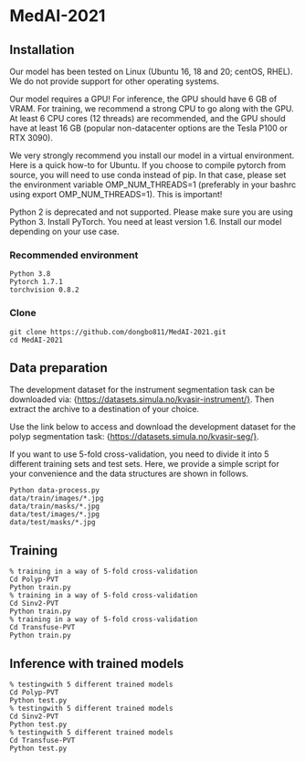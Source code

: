 # MedAI-2021

## Installation
Our model has been tested on Linux (Ubuntu 16, 18 and 20; centOS, RHEL). We do not provide support for other operating systems.

Our model requires a GPU! For inference, the GPU should have 6 GB of VRAM. For training, we recommend a strong CPU to go along with the GPU. At least 6 CPU cores (12 threads) are recommended, and the GPU should have at least 16 GB (popular non-datacenter options are the Tesla P100  or RTX 3090). 

We very strongly recommend you install our model in a virtual environment. Here is a quick how-to for Ubuntu. If you choose to compile pytorch from source, you will need to use conda instead of pip. In that case, please set the environment variable OMP\_NUM\_THREADS=1 (preferably in your bashrc using export OMP\_NUM\_THREADS=1). This is important!

Python 2 is deprecated and not supported. Please make sure you are using Python 3. Install PyTorch. You need at least version 1.6. Install our model depending on your use case.

### Recommended environment
```
Python 3.8
Pytorch 1.7.1
torchvision 0.8.2
```

### Clone
```
git clone https://github.com/dongbo811/MedAI-2021.git
cd MedAI-2021
```

## Data preparation
The development dataset for the instrument segmentation task can be downloaded via: {https://datasets.simula.no/kvasir-instrument/}. Then extract the archive to a destination of your choice. 

Use the link below to access and download the development dataset for the polyp segmentation task: {https://datasets.simula.no/kvasir-seg/}.  

If you want to use 5-fold cross-validation, you need to divide it into 5 different training sets and test sets. Here, we provide a simple script for your convenience and the data structures are shown in follows.
```
Python data-process.py
data/train/images/*.jpg
data/train/masks/*.jpg
data/test/images/*.jpg
data/test/masks/*.jpg
```
## Training
```
% training in a way of 5-fold cross-validation 
Cd Polyp-PVT
Python train.py
% training in a way of 5-fold cross-validation 
Cd Sinv2-PVT
Python train.py
% training in a way of 5-fold cross-validation 
Cd Transfuse-PVT
Python train.py
```
## Inference with trained models
```
% testingwith 5 different trained models 
Cd Polyp-PVT
Python test.py
% testingwith 5 different trained models  
Cd Sinv2-PVT
Python test.py
% testingwith 5 different trained models 
Cd Transfuse-PVT
Python test.py
```
